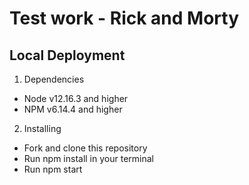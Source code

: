 # Test work - Rick and Morty

## Local Deployment

1. Dependencies
 - Node v12.16.3 and higher
 - NPM v6.14.4 and higher
 
2. Installing
 - Fork and clone this repository
 - Run npm install in your terminal
 - Run npm start
